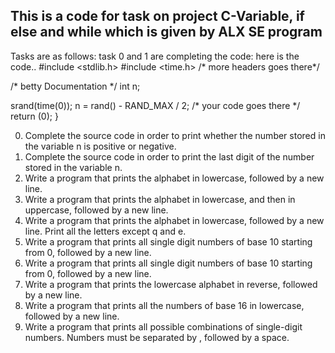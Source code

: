 ## This is a code for task on project C-Variable, if else and while which is given by ALX SE program
Tasks are as follows:
task 0 and 1 are completing the code:
here is the code..
#include <stdlib.h>
#include <time.h>
/* more headers goes there*/

/* betty Documentation */
int n;

srand(time(0));
n = rand() - RAND_MAX / 2;
/* your code goes there */
return (0);
}

0. Complete the source code in order to print whether the number stored in the variable n is positive or negative.
1. Complete the source code in order to print the last digit of the number stored in the variable n.
2. Write a program that prints the alphabet in lowercase, followed by a new line.
3. Write a program that prints the alphabet in lowercase, and then in uppercase, followed by a new line.
4. Write a program that prints the alphabet in lowercase, followed by a new line. Print all the letters except q and e.
5. Write a program that prints all single digit numbers of base 10 starting from 0, followed by a new line.
6. Write a program that prints all single digit numbers of base 10 starting from 0, followed by a new line.
7. Write a program that prints the lowercase alphabet in reverse, followed by a new line.
8. Write a program that prints all the numbers of base 16 in lowercase, followed by a new line.
9. Write a program that prints all possible combinations of single-digit numbers. Numbers must be separated by , followed by a space.
